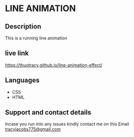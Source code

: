# LINE ANIMATION
## Description

This is a running line animation

## live link
https://thuotracy.github.io/line-animation-effect/

##  Languages 
* CSS
* HTML 

## Support and contact details
Incase you run into any issues kindly contact me on this Email tracyjacobs775@gmail.com
